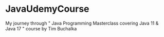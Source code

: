 # JavaUdemyCourse
My journey through " Java Programming Masterclass covering Java 11 &amp; Java 17 " course by Tim Buchalka

